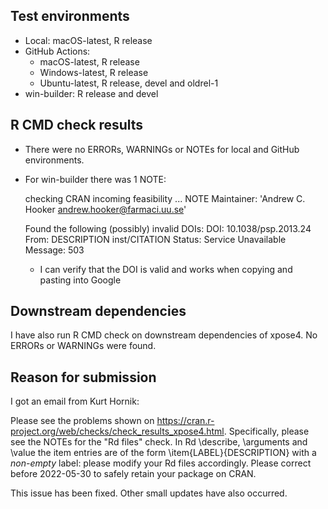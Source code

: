 ## Test environments

* Local: macOS-latest, R release 
* GitHub Actions:
  - macOS-latest, R release
  - Windows-latest, R release 
  - Ubuntu-latest, R release, devel and oldrel-1 
* win-builder: R release and devel 

## R CMD check results

* There were no ERRORs, WARNINGs or NOTEs for local and GitHub environments. 

* For win-builder there was 1 NOTE:

  checking CRAN incoming feasibility ... NOTE
  Maintainer: 'Andrew C. Hooker <andrew.hooker@farmaci.uu.se>'

  Found the following (possibly) invalid DOIs:
    DOI: 10.1038/psp.2013.24
      From: DESCRIPTION
            inst/CITATION
      Status: Service Unavailable
      Message: 503
  
  - I can verify that the DOI is valid and works 
    when copying and pasting into Google
  
## Downstream dependencies

I have also run R CMD check on downstream dependencies of xpose4. 
No ERRORs or WARNINGs were found.

## Reason for submission

I got an email from Kurt Hornik:

  Please see the problems shown on
  <https://cran.r-project.org/web/checks/check_results_xpose4.html>.
  Specifically, please see the NOTEs for the "Rd files" check.
  In Rd \describe, \arguments and \value the item entries are of the form
  \item{LABEL}{DESCRIPTION}
  with a *non-empty* label: please modify your Rd files accordingly.
  Please correct before 2022-05-30 to safely retain your package on CRAN.

This issue has been fixed. Other small updates have also occurred.

